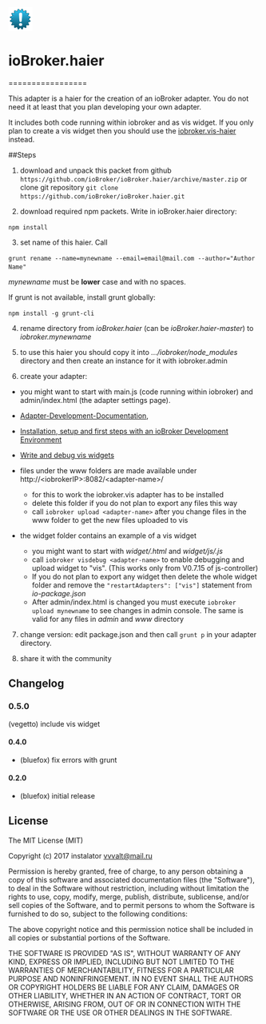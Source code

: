 ![Logo](admin/haier.png)
# ioBroker.haier
=================

This adapter is a haier for the creation of an ioBroker adapter. You do not need it at least that you plan developing your own adapter.

It includes both code running within iobroker and as vis widget. If you only plan to create a vis widget then you should use the [iobroker.vis-haier](https://github.com/ioBroker/ioBroker.vis-haier) instead.

##Steps 
1. download and unpack this packet from github ```https://github.com/ioBroker/ioBroker.haier/archive/master.zip```
  or clone git repository ```git clone https://github.com/ioBroker/ioBroker.haier.git```

2. download required npm packets. Write in ioBroker.haier directory:

  ```npm install```
  
3. set name of this haier. Call
  
  ```grunt rename --name=mynewname --email=email@mail.com --author="Author Name"```
  
  *mynewname* must be **lower** case and with no spaces.

  If grunt is not available, install grunt globally:
  
  ```npm install -g grunt-cli```
 
4. rename directory from *ioBroker.haier* (can be *ioBroker.haier-master*) to *iobroker.mynewname*

5. to use this haier you should copy it into *.../iobroker/node_modules* directory and then create an instance for it with iobroker.admin

6. create your adapter:

  * you might want to start with main.js (code running within iobroker) and admin/index.html (the adapter settings page).

  * [Adapter-Development-Documentation](https://github.com/ioBroker/ioBroker/wiki/Adapter-Development-Documentation),
  
  * [Installation, setup and first steps with an ioBroker Development Environment](https://github.com/ioBroker/ioBroker/wiki/Installation,-setup-and-first-steps-with-an-ioBroker-Development-Environment)
  
  * [Write and debug vis widgets](https://github.com/ioBroker/ioBroker/wiki/How-to-debug-vis-and-to-write-own-widget-set)
  
  * files under the www folders are made available under http://&lt;iobrokerIP&gt;:8082/&lt;adapter-name&gt;/
    * for this to work the iobroker.vis adapter has to be installed
    * delete this folder if you do not plan to export any files this way
    * call ```iobroker upload <adapter-name>``` after you change files in the www folder to get the new files uploaded to vis
  * the widget folder contains an example of a vis widget
    * you might want to start with *widget/<adapter-name>.html* and *widget/js/<adapter-name>.js*
    * call ```iobroker visdebug <adapter-name>``` to enable debugging and upload widget to "vis". (This works only from V0.7.15 of js-controller)
    * If you do not plan to export any widget then delete the whole widget folder and remove the ```"restartAdapters": ["vis"]``` statement from *io-package.json*
    * After admin/index.html is changed you must execute ```iobroker upload mynewname``` to see changes in admin console. The same is valid for any files in *admin* and *www* directory  

7. change version: edit package.json and then call ```grunt p``` in your adapter directory.
  
8. share it with the community

## Changelog

### 0.5.0
  (vegetto) include vis widget

#### 0.4.0
* (bluefox) fix errors with grunt

#### 0.2.0
* (bluefox) initial release

## License
The MIT License (MIT)

Copyright (c) 2017 instalator <vvvalt@mail.ru>

Permission is hereby granted, free of charge, to any person obtaining a copy
of this software and associated documentation files (the "Software"), to deal
in the Software without restriction, including without limitation the rights
to use, copy, modify, merge, publish, distribute, sublicense, and/or sell
copies of the Software, and to permit persons to whom the Software is
furnished to do so, subject to the following conditions:

The above copyright notice and this permission notice shall be included in
all copies or substantial portions of the Software.

THE SOFTWARE IS PROVIDED "AS IS", WITHOUT WARRANTY OF ANY KIND, EXPRESS OR
IMPLIED, INCLUDING BUT NOT LIMITED TO THE WARRANTIES OF MERCHANTABILITY,
FITNESS FOR A PARTICULAR PURPOSE AND NONINFRINGEMENT. IN NO EVENT SHALL THE
AUTHORS OR COPYRIGHT HOLDERS BE LIABLE FOR ANY CLAIM, DAMAGES OR OTHER
LIABILITY, WHETHER IN AN ACTION OF CONTRACT, TORT OR OTHERWISE, ARISING FROM,
OUT OF OR IN CONNECTION WITH THE SOFTWARE OR THE USE OR OTHER DEALINGS IN
THE SOFTWARE.
